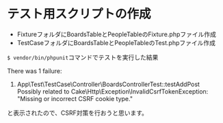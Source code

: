 # テスト用スクリプトの作成
* FixtureフォルダにBoardsTableとPeopleTableのFixture.phpファイル作成
* TestCaseフォルダにBoardsTableとPeopleTableのTest.phpファイル作成

`$ vendor/bin/phpunit`コマンドでテストを実行した結果  

There was 1 failure:

1) App\Test\TestCase\Controller\BoardsControllerTest::testAddPost
Possibly related to Cake\Http\Exception\InvalidCsrfTokenException: "Missing or incorrect CSRF cookie type."

と表示されたので、CSRF対策を行おうと思います。

